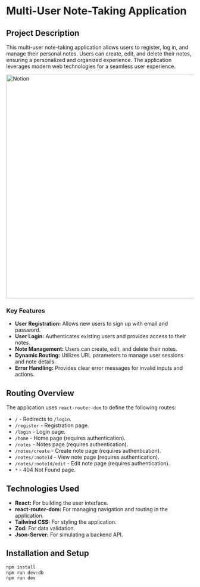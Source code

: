 # Multi-User Note-Taking Application

## Project Description

This multi-user note-taking application allows users to register, log in, and manage their personal notes. Users can create, edit, and delete their notes, ensuring a personalized and organized experience. The application leverages modern web technologies for a seamless user experience.

<img src="https://github.com/user-attachments/assets/754cba48-3629-4872-b3e7-3da53790be1b" alt="Notion" width="600"/>

### Key Features

- **User Registration:** Allows new users to sign up with email and password.
- **User Login:** Authenticates existing users and provides access to their notes.
- **Note Management:** Users can create, edit, and delete their notes.
- **Dynamic Routing:** Utilizes URL parameters to manage user sessions and note details.
- **Error Handling:** Provides clear error messages for invalid inputs and actions.

## Routing Overview

The application uses `react-router-dom` to define the following routes:

- `/` - Redirects to `/login`.
- `/register` - Registration page.
- `/login` - Login page.
- `/home` - Home page (requires authentication).
- `/notes` - Notes page (requires authentication).
- `/notes/create` - Create note page (requires authentication).
- `/notes/:noteId` - View note page (requires authentication).
- `/notes/:noteId/edit` - Edit note page (requires authentication).
- `*` - 404 Not Found page.

## Technologies Used

- **React:** For building the user interface.
- **react-router-dom:** For managing navigation and routing in the application.
- **Tailwind CSS:** For styling the application.
- **Zod:** For data validation.
- **Json-Server:** For simulating a backend API.

## Installation and Setup

   ```bash
npm install
npm run dev:db
npm run dev
